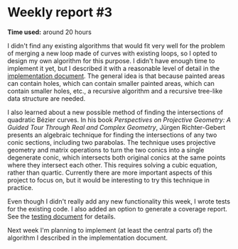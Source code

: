 # Weekly report #3

**Time used:** around 20 hours

I didn't find any existing algorithms that would fit very well for the problem of merging a new loop made of curves with existing loops, so I opted to design my own algorithm for this purpose. I didn't have enough time to implement it yet, but I described it with a reasonable level of detail in the [implementation document](doc/Implementation.md). The general idea is that because painted areas can contain holes, which can contain smaller painted areas, which can contain smaller holes, etc., a recursive algorithm and a recursive tree-like data structure are needed.

I also learned about a new possible method of finding the intersections of quadratic Bézier curves. In his book *Perspectives on Projective Geometry: A Guided Tour Through Real and Complex Geometry*, Jürgen Richter-Gebert presents an algebraic technique for finding the intersections of any two conic sections, including two parabolas. The technique uses projective geometry and matrix operations to turn the two conics into a single degenerate conic, which intersects both original conics at the same points where they intersect each other. This requires solving a cubic equation, rather than quartic. Currently there are more important aspects of this project to focus on, but it would be interesting to try this technique in practice.

Even though I didn't really add any new functionality this week, I wrote tests for the existing code. I also added an option to generate a coverage report. See the [testing document](doc/Testing.md) for details.

Next week I'm planning to implement (at least the central parts of) the algorithm I described in the implementation document.
